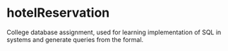 # hotelReservation
College database assignment, used for learning implementation of SQL in systems and generate queries from the formal.
